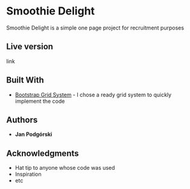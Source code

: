 # Smoothie Delight

Smoothie Delight is a simple one page project for recruitment purposes

## Live version

link

## Built With

* [Bootstrap Grid System](https://getbootstrap.com/) - I chose a ready grid system to quickly implement the code

## Authors

* **Jan Podgórski**

## Acknowledgments

* Hat tip to anyone whose code was used
* Inspiration
* etc
